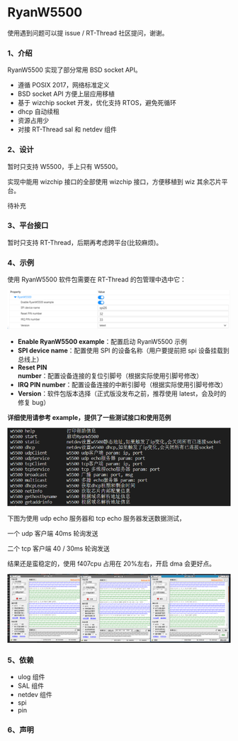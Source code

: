 # RyanW5500

使用遇到问题可以提 issue / RT-Thread 社区提问，谢谢。

### 1、介绍

RyanW5500 实现了部分常用 BSD socket API。

- 遵循 POSIX 2017，网络标准定义
- BSD socket API 方便上层应用移植
- 基于 wizchip socket 开发，优化支持 RTOS，避免死循环
- dhcp 自动续租
- 资源占用少
- 对接 RT-Thread sal 和 netdev 组件

### 2、设计

暂时只支持 W5500，手上只有 W5500。

实现中能用 wizchip 接口的全部使用 wizchip 接口，方便移植到 wiz 其余芯片平台。

待补充

### 3、平台接口

暂时只支持 RT-Thread，后期再考虑跨平台(比较麻烦)。

### 4、示例

使用 RyanW5500 软件包需要在 RT-Thread 的包管理中选中它：

![image-20221228130036255](docs/assert/README.assert/image-20221228130036255.png)

- **Enable RyanW5500 example**：配置启动 RyanW5500 示例
- **SPI device name**：配置使用 SPI 的设备名称（用户要提前把 spi 设备挂载到总线上）
- **Reset PIN number**：配置设备连接的复位引脚号（根据实际使用引脚号修改）
- **IRQ PIN number**：配置设备连接的中断引脚号（根据实际使用引脚号修改）
- **Version**：软件包版本选择（正式版没发布之前，推荐使用 latest，会及时的修复 bug）

**详细使用请参考 example，提供了一些测试接口和使用范例**

![image-20221230092752108](docs/assert/README.assert/image-20221230092752108.png)

下图为使用 udp echo 服务器和 tcp echo 服务器发送数据测试，

一个 udp 客户端 40ms 轮询发送

二个 tcp 客户端 40 / 30ms 轮询发送

结果还是蛮稳定的，使用 f407cpu 占用在 20%左右，开启 dma 会更好点。

![7acf3c006ac8787302f5a72f5a6c1b6](docs/assert/README.assert/7acf3c006ac8787302f5a72f5a6c1b6.png)

### 5、依赖

- ulog 组件
- SAL 组件
- netdev 组件
- spi
- pin

### 6、声明

